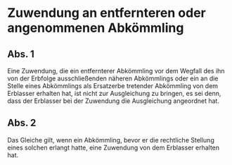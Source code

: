 # Zuwendung an entfernteren oder angenommenen Abkömmling



## Abs. 1

 Eine Zuwendung, die ein entfernterer Abkömmling vor dem Wegfall des ihn von der Erbfolge ausschließenden näheren Abkömmlings oder ein an die Stelle eines Abkömmlings als Ersatzerbe tretender Abkömmling von dem Erblasser erhalten hat, ist nicht zur Ausgleichung zu bringen, es sei denn, dass der Erblasser bei der Zuwendung die Ausgleichung angeordnet hat.

## Abs. 2

 Das Gleiche gilt, wenn ein Abkömmling, bevor er die rechtliche Stellung eines solchen erlangt hatte, eine Zuwendung von dem Erblasser erhalten hat. 

